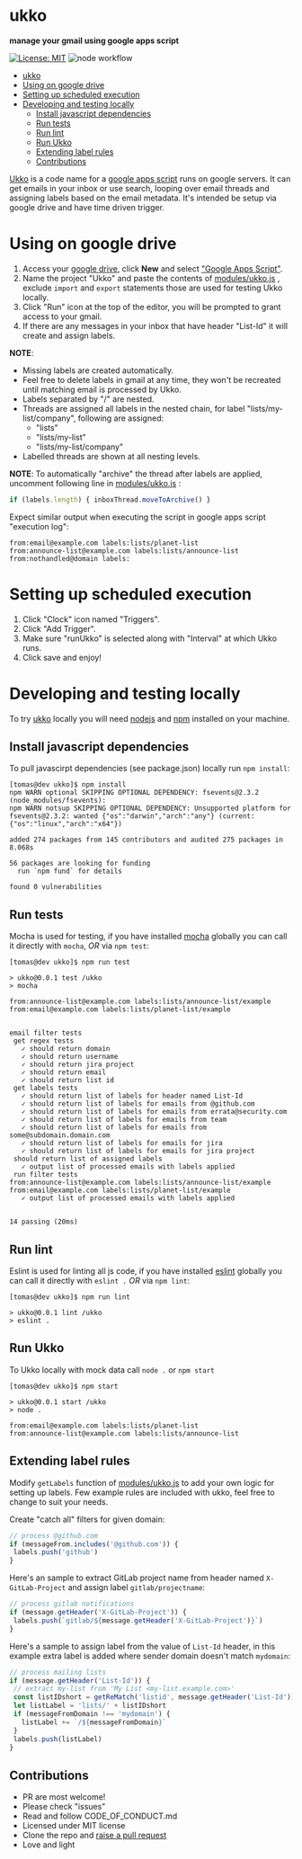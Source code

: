 # ukko

**manage your gmail using google apps script**

[![License: MIT](https://img.shields.io/badge/License-MIT-yellow.svg)](https://opensource.org/licenses/MIT) ![node workflow](https://github.com/T0MASD/ukko/actions/workflows/node.js.yml/badge.svg)


- [ukko](#ukko)
- [Using on google drive](#using-on-google-drive)
- [Setting up scheduled execution](#setting-up-scheduled-execution)
- [Developing and testing locally](#developing-and-testing-locally)
  - [Install javascript dependencies](#install-javascript-dependencies)
  - [Run tests](#run-tests)
  - [Run lint](#run-lint)
  - [Run Ukko](#run-ukko)
  - [Extending label rules](#extending-label-rules)
  - [Contributions](#contributions)

[Ukko](https://en.wikipedia.org/wiki/Ukko) is a code name for a [google apps script](https://developers.google.com/apps-script) runs on google servers. It can get emails in your inbox or use search, looping over email threads and assigning labels based on the email metadata. It's intended be setup via google drive and have time driven trigger.

# Using on google drive
1. Access your [google drive](https://en.wikipedia.org/wiki/Ukko), click **New** and select ["Google Apps Script"](https://script.google.com/create).
2. Name the project "Ukko" and paste the contents of [modules/ukko.js](https://github.com/T0MASD/ukko/blob/main/modules/ukko.js) , exclude `import` and `export` statements those are used for testing Ukko locally.
3. Click "Run" icon at the top of the editor, you will be prompted to grant access to your gmail.
4. If there are any messages in your inbox that have header "List-Id" it will create and assign labels.

**NOTE**: 
- Missing labels are created automatically.
- Feel free to delete labels in gmail at any time, they won't be recreated until matching email is processed by Ukko.
- Labels separated by "/" are nested.
- Threads are assigned all labels in the nested chain, for label "lists/my-list/company", following are assigned:
  - "lists"
  - "lists/my-list"
  - "lists/my-list/company" 
- Labelled threads are shown at all nesting levels.

**NOTE**: To automatically "archive" the thread after labels are applied, uncomment following line in [modules/ukko.js](https://github.com/T0MASD/ukko/blob/main/modules/ukko.js) :
```javascript
if (labels.length) { inboxThread.moveToArchive() }
```
Expect similar output when executing the script in google apps script "execution log":
```shell
from:email@example.com labels:lists/planet-list
from:announce-list@example.com labels:lists/announce-list
from:nothandled@domain labels:

```
# Setting up scheduled execution
1. Click "Clock" icon named "Triggers".
2. Click "Add Trigger".
3. Make sure "runUkko" is selected along with "Interval" at which Ukko runs.
4. Click save and enjoy!

# Developing and testing locally
To try [ukko](https://github.com/T0MASD/ukko) locally you will need [nodejs](https://nodejs.org/en/) and [npm](https://www.npmjs.com/) installed on your machine.
## Install javascript dependencies
To pull javascirpt dependencies (see package.json) locally run `npm install`:
```shell
[tomas@dev ukko]$ npm install
npm WARN optional SKIPPING OPTIONAL DEPENDENCY: fsevents@2.3.2 (node_modules/fsevents):
npm WARN notsup SKIPPING OPTIONAL DEPENDENCY: Unsupported platform for fsevents@2.3.2: wanted {"os":"darwin","arch":"any"} (current: {"os":"linux","arch":"x64"})

added 274 packages from 145 contributors and audited 275 packages in 8.068s

56 packages are looking for funding
  run `npm fund` for details

found 0 vulnerabilities
```

## Run tests
Mocha is used for testing, if you have installed [mocha](https://www.npmjs.com/package/mocha) globally  you can call it directly with `mocha`, *OR* via `npm test`:
```shell
[tomas@dev ukko]$ npm run test

> ukko@0.0.1 test /ukko
> mocha

from:announce-list@example.com labels:lists/announce-list/example
from:email@example.com labels:lists/planet-list/example


email filter tests
 get regex tests
   ✓ should return domain
   ✓ should return username
   ✓ should return jira project
   ✓ should return email
   ✓ should return list id
 get labels tests
   ✓ should return list of labels for header named List-Id
   ✓ should return list of labels for emails from @github.com
   ✓ should return list of labels for emails from errata@security.com
   ✓ should return list of labels for emails from team
   ✓ should return list of labels for emails from some@subdomain.domain.com
   ✓ should return list of labels for emails for jira
   ✓ should return list of labels for emails for jira project
 should return list of assigned labels
   ✓ output list of processed emails with labels applied
 run filter tests
from:announce-list@example.com labels:lists/announce-list/example
from:email@example.com labels:lists/planet-list/example
   ✓ output list of processed emails with labels applied


14 passing (20ms)
```

## Run lint
Eslint is used for linting all js code, if you have installed [eslint](https://eslint.org/) globally you can call it directly with `eslint .` *OR* via `npm lint`:
```shell
[tomas@dev ukko]$ npm run lint

> ukko@0.0.1 lint /ukko
> eslint .
```

## Run Ukko
To Ukko locally with mock data call `node .` or `npm start`
```shell
[tomas@dev ukko]$ npm start

> ukko@0.0.1 start /ukko
> node .

from:email@example.com labels:lists/planet-list
from:announce-list@example.com labels:lists/announce-list
```

## Extending label rules
Modify `getLabels` function of [modules/ukko.js](https://github.com/T0MASD/ukko/blob/main/modules/ukko.js) to add your own logic for setting up labels. Few example rules are included with ukko, feel free to change to suit your needs.

Create "catch all" filters for given domain:
```javascript
// process @github.com
if (messageFrom.includes('@github.com')) {
 labels.push('github')
}
```
Here's an sample to extract GitLab project name from header named `X-GitLab-Project` and assign label `gitlab/projectname`:
```javascript
// process gitlab notifications
if (message.getHeader('X-GitLab-Project')) {
 labels.push(`gitlab/${message.getHeader('X-GitLab-Project')}`)
}
```
Here's a sample to assign label from the value of `List-Id` header, in this example extra label is added where sender domain doesn't match `mydomain`:
```javascript
// process mailing lists
if (message.getHeader('List-Id')) {
 // extract my-list from 'My List <my-list.example.com>'
 const listIDshort = getReMatch('listid', message.getHeader('List-Id'))
 let listLabel = 'lists/' + listIDshort
 if (messageFromDomain !== 'mydomain') {
   listLabel += `/${messageFromDomain}`
 }
 labels.push(listLabel)
}
```
## Contributions

- PR are most welcome!
- Please check "issues"
- Read and follow CODE_OF_CONDUCT.md
- Licensed under MIT license
- Clone the repo and [raise a pull request](https://docs.github.com/en/github/collaborating-with-issues-and-pull-requests/creating-a-pull-request)
- Love and light
